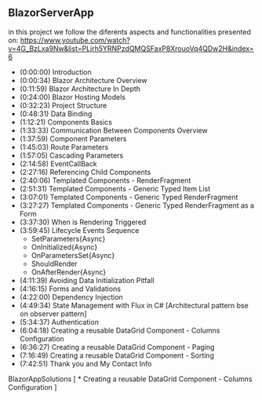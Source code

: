 ## BlazorServerApp
in this project we follow the diferents aspects and functionalities presented on:
https://www.youtube.com/watch?v=4G_BzLxa9Nw&list=PLjrh5YRNPzdQMQSFaxP8XrouoVq4QDw2H&index=6

- (0:00:00) Introduction
- (0:00:34) Blazor Architecture Overview
- (0:11:59) Blazor Architecture In Depth
- (0:24:00) Blazor Hosting Models
- (0:32:23) Project Structure
- (0:48:31) Data Binding
- (1:12:21) Components Basics
- (1:33:33) Communication Between Components Overview
- (1:37:59) Component Parameters
- (1:45:03) Route Parameters
- (1:57:05) Cascading Parameters
- (2:14:58) EventCallBack
- (2:27:16) Referencing Child Components
- (2:40:06) Templated Components - RenderFragment
- (2:51:31) Templated Components - Generic Typed Item List
- (3:07:01) Templated Components - Generic Typed RenderFragment
- (3:27:27) Templated Components - Generic Typed RenderFragment as a Form
- (3:37:30) When is Rendering Triggered
- (3:59:45) Lifecycle Events Sequence
	- SetParameters{Async}
	- OnInitialized{Async}
	- OnParametersSet{Async}
	- ShouldRender
	- OnAfterRender{Async}
- (4:11:39) Avoiding Data Initialization Pitfall
- (4:16:15) Forms and Validations
- (4:22:00) Dependency Injection
- (4:49:34) State Management with Flux in C# [Architectural pattern bse on observer pattern]
- (5:34:37) Authentication
- (6:04:18) Creating a reusable DataGrid Component - Columns Configuration
- (6:36:27) Creating a reusable DataGrid Component - Paging
- (7:16:49) Creating a reusable DataGrid Component - Sorting
- (7:42:51) Thank you and My Contact Info

BlazorAppSolutions 
[ 
	* Creating a reusable DataGrid Component - Columns Configuration
]